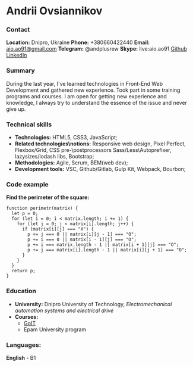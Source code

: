 # Andrii Ovsiannikov

### Contact

**Location:** Dnipro, Ukraine
**Phone:** +380660422440
**Email:** aio.ao91@gmail.com
**Telegram:** @andplusrew
**Skype:** live:aio.ao91
[Github](https://bit.ly/3rfkO7s)
[LinkedIn](https://bit.ly/4021MTF)

### Summary

During the last year, I've learned technologies in Front-End Web Development and gathered new
experience. Took part in some training programs and courses.
I am open for getting new experience and knowledge, I always try to understand the essence of the
issue and never give up.

### Technical skills

- **Technologies:** HTML5, CSS3, JavaScript;
- **Related technologies\notions:** Responsive web design, Pixel Perfect, Flexbox/Grid, CSS pre-\postprocessors Sass/Less\Autoprefixer, lazysizes/lodash libs, Bootstrap;
- **Methodologies:** Agile, Scrum, BEM(web dev);
- **Development tools:** VSC, Github/Gitlab, Gulp Kit, Webpack, Bourbon;

### Code example

**Find the perimeter of the square:**

```
function perimetr(matrix) {
  let p = 0;
  for (let i = 0; i < matrix.length; i += 1) {
    for (let j = 0; j < matrix[i].length; j++) {
      if (matrix[i][j] === "X") {
        p += j === 0 || matrix[i][j - 1] === "O";
        p += i === 0 || matrix[i - 1][j] === "O";
        p += i === matrix.length - 1 || matrix[i + 1][j] === "O";
        p += j === matrix[i].length - 1 || matrix[i][j + 1] === "O";
      }
    }
  }
  return p;
}
```

### Education

- **University:** Dnipro University of Technology, _Electromechanical automation systems and electrical
  drive_
- **Courses:**
  - [GoIT](https://goit.global/ua/)
  - Epam University program

### Languages:

**English** - B1
